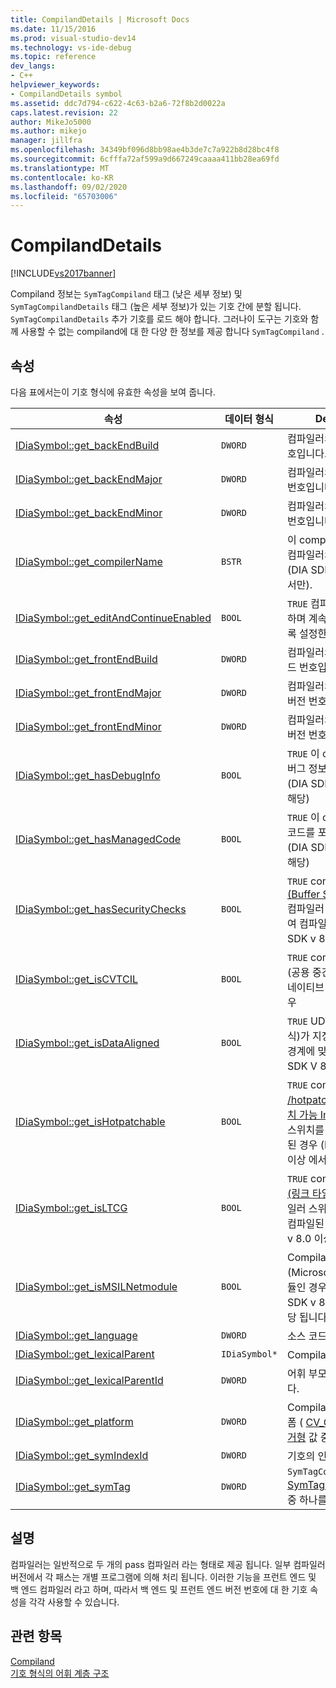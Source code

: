 ```yaml
---
title: CompilandDetails | Microsoft Docs
ms.date: 11/15/2016
ms.prod: visual-studio-dev14
ms.technology: vs-ide-debug
ms.topic: reference
dev_langs:
- C++
helpviewer_keywords:
- CompilandDetails symbol
ms.assetid: ddc7d794-c622-4c63-b2a6-72f8b2d0022a
caps.latest.revision: 22
author: MikeJo5000
ms.author: mikejo
manager: jillfra
ms.openlocfilehash: 34349bf096d8bb98ae4b3de7c7a922b8d28bc4f8
ms.sourcegitcommit: 6cfffa72af599a9d667249caaaa411bb28ea69fd
ms.translationtype: MT
ms.contentlocale: ko-KR
ms.lasthandoff: 09/02/2020
ms.locfileid: "65703006"
---
```

# <a name="compilanddetails"></a>CompilandDetails
[!INCLUDE[vs2017banner](../../includes/vs2017banner.md)]

Compiland 정보는 `SymTagCompiland` 태그 (낮은 세부 정보) 및 `SymTagCompilandDetails` 태그 (높은 세부 정보)가 있는 기호 간에 분할 됩니다. `SymTagCompilandDetails` 추가 기호를 로드 해야 합니다. 그러나이 도구는 기호와 함께 사용할 수 없는 compiland에 대 한 다양 한 정보를 제공 합니다 `SymTagCompiland` .  
  
## <a name="properties"></a>속성  
 다음 표에서는이 기호 형식에 유효한 속성을 보여 줍니다.  
  
|속성|데이터 형식|Description|  
|--------------|---------------|-----------------|  
|[IDiaSymbol::get_backEndBuild](../../debugger/debug-interface-access/idiasymbol-get-backendbuild.md)|`DWORD`|컴파일러의 백 엔드 빌드 번호입니다.|  
|[IDiaSymbol::get_backEndMajor](../../debugger/debug-interface-access/idiasymbol-get-backendmajor.md)|`DWORD`|컴파일러의 백 엔드 주 버전 번호입니다.|  
|[IDiaSymbol::get_backEndMinor](../../debugger/debug-interface-access/idiasymbol-get-backendminor.md)|`DWORD`|컴파일러의 백 엔드 부 버전 번호입니다.|  
|[IDiaSymbol::get_compilerName](../../debugger/debug-interface-access/idiasymbol-get-compilername.md)|`BSTR`|이 compiland을 생성 한 컴파일러의 이름입니다 (DIA SDK V 8.0 이상 에서만).|  
|[IDiaSymbol::get_editAndContinueEnabled](../../debugger/debug-interface-access/idiasymbol-get-editandcontinueenabled.md)|`BOOL`|`TRUE` 컴파일하는 동안 편집 하며 계속 하기를 사용 하도록 설정한 경우|  
|[IDiaSymbol::get_frontEndBuild](../../debugger/debug-interface-access/idiasymbol-get-frontendbuild.md)|`DWORD`|컴파일러의 프런트 엔드 빌드 번호입니다.|  
|[IDiaSymbol::get_frontEndMajor](../../debugger/debug-interface-access/idiasymbol-get-frontendmajor.md)|`DWORD`|컴파일러의 프런트 엔드 주 버전 번호입니다.|  
|[IDiaSymbol::get_frontEndMinor](../../debugger/debug-interface-access/idiasymbol-get-frontendminor.md)|`DWORD`|컴파일러의 프런트 엔드 부 버전 번호입니다.|  
|[IDiaSymbol::get_hasDebugInfo](../../debugger/debug-interface-access/idiasymbol-get-hasdebuginfo.md)|`BOOL`|`TRUE` 이 compiland에 디버그 정보가 있는 경우 (DIA SDK V 8.0 이상에만 해당)|  
|[IDiaSymbol::get_hasManagedCode](../../debugger/debug-interface-access/idiasymbol-get-hasmanagedcode.md)|`BOOL`|`TRUE` 이 compiland 관리 코드를 포함 하는 경우 (DIA SDK v 8.0 이상에만 해당)|  
|[IDiaSymbol::get_hasSecurityChecks](../../debugger/debug-interface-access/idiasymbol-get-hassecuritychecks.md)|`BOOL`|`TRUE` compiland가 [/gs (Buffer Security Check)](https://msdn.microsoft.com/library/8d8a5ea1-cd5e-42e1-bc36-66e1cd7e731e) 컴파일러 스위치를 사용 하 여 컴파일된 경우 (DIA SDK v 8.0 이상 에서만)|  
|[IDiaSymbol::get_isCVTCIL](../../debugger/debug-interface-access/idiasymbol-get-iscvtcil.md)|`BOOL`|`TRUE` compiland가 CIL (공용 중간 언어) 코드에서 네이티브 코드로 변환 된 경우|  
|[IDiaSymbol::get_isDataAligned](../../debugger/debug-interface-access/idiasymbol-get-isdataaligned.md)|`BOOL`|`TRUE` UDT (사용자 정의 형식)가 지정 된 일부 메모리 경계에 맞춰진 경우 (DIA SDK V 8.0 이상 에서만)|  
|[IDiaSymbol::get_isHotpatchable](../../debugger/debug-interface-access/idiasymbol-get-ishotpatchable.md)|`BOOL`|`TRUE` compiland가 [/hotpatch (Create 핫 패치 가능 Image)](https://msdn.microsoft.com/library/aad539b6-c053-4c78-8682-853d98327798) 컴파일러 스위치를 사용 하 여 컴파일된 경우 (DIA SDK v 8.0 이상 에서만)|  
|[IDiaSymbol::get_isLTCG](../../debugger/debug-interface-access/idiasymbol-get-isltcg.md)|`BOOL`|`TRUE` compiland가 [/ltcg (링크 타임 코드 생성)](https://msdn.microsoft.com/library/788c6f52-fdb8-40c2-90af-4026ea2cf2e2) 컴파일러 스위치를 사용 하 여 컴파일된 경우 (DIA SDK v 8.0 이상 에서만)|  
|[IDiaSymbol::get_isMSILNetmodule](../../debugger/debug-interface-access/idiasymbol-get-ismsilnetmodule.md)|`BOOL`|Compiland이 MSIL (Microsoft 중간 언어) 모듈인 경우 TRUE이 고 DIA SDK v 8.0 이상 에서만 해당 됩니다.|  
|[IDiaSymbol::get_language](../../debugger/debug-interface-access/idiasymbol-get-language.md)|`DWORD`|소스 코드 언어입니다.|  
|[IDiaSymbol::get_lexicalParent](../../debugger/debug-interface-access/idiasymbol-get-lexicalparent.md)|`IDiaSymbol*`|Compiland 기호입니다.|  
|[IDiaSymbol::get_lexicalParentId](../../debugger/debug-interface-access/idiasymbol-get-lexicalparentid.md)|`DWORD`|어휘 부모 기호의 ID입니다.|  
|[IDiaSymbol::get_platform](../../debugger/debug-interface-access/idiasymbol-get-platform.md)|`DWORD`|Compiland 컴파일된 플랫폼 ( [CV_CPU_TYPE_e 열거형](../../debugger/debug-interface-access/cv-cpu-type-e.md) 값 중 하나)입니다.|  
|[IDiaSymbol::get_symIndexId](../../debugger/debug-interface-access/idiasymbol-get-symindexid.md)|`DWORD`|기호의 인덱스 ID입니다.|  
|[IDiaSymbol::get_symTag](../../debugger/debug-interface-access/idiasymbol-get-symtag.md)|`DWORD`|`SymTagCompilandDetails` [SymTagEnum 열거형](../../debugger/debug-interface-access/symtagenum.md) 값 중 하나를 반환 합니다.|  
  
## <a name="remarks"></a>설명  
 컴파일러는 일반적으로 두 개의 pass 컴파일러 라는 형태로 제공 됩니다. 일부 컴파일러 버전에서 각 패스는 개별 프로그램에 의해 처리 됩니다. 이러한 기능을 프런트 엔드 및 백 엔드 컴파일러 라고 하며, 따라서 백 엔드 및 프런트 엔드 버전 번호에 대 한 기호 속성을 각각 사용할 수 있습니다.  
  
## <a name="see-also"></a>관련 항목  
 [Compiland](../../debugger/debug-interface-access/compiland.md)   
 [기호 형식의 어휘 계층 구조](../../debugger/debug-interface-access/lexical-hierarchy-of-symbol-types.md)
